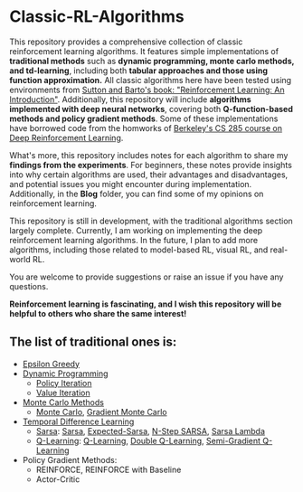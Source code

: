 # **Classic-RL-Algorithms**

This repository provides a comprehensive collection of classic reinforcement learning algorithms. It features simple implementations of **traditional methods** such as **dynamic programming, monte carlo methods, and td-learning**, including both **tabular approaches and those using function approximation.** All classic algorithms here have been tested using environments from [Sutton and Barto's book: "Reinforcement Learning: An Introduction"](http://incompleteideas.net/book/the-book-2nd.html). Additionally, this repository will include **algorithms implemented with deep neural networks**, covering both **Q-function-based methods and policy gradient methods**. Some of these implementations have borrowed code from the homworks of [Berkeley's CS 285 course on Deep Reinforcement Learning](https://rail.eecs.berkeley.edu/deeprlcourse/). 

What's more, this repository includes notes for each algorithm to share my **findings from the experiments**. For beginners, these notes provide insights into why certain algorithms are used, their advantages and disadvantages, and potential issues you might encounter during implementation. Additionally, in the **Blog** folder, you can find some of my opinions on reinforcement learning. 

This repository is still in development, with the traditional algorithms section largely complete. Currently, I am working on implementing the deep reinforcement learning algorithms. In the future, I plan to add more algorithms, including those related to model-based RL, visual RL, and real-world RL.

You are welcome to provide suggestions or raise an issue if you have any questions.

**Reinforcement learning is fascinating, and I wish this repository will be helpful to others who share the same interest!**

## The list of traditional ones is:
- [Epsilon Greedy](https://github.com/cc299792458/Classic-RL-Algorithms/tree/main/traditional_algos/epsilon_greedy)
- [Dynamic Programming](https://github.com/cc299792458/Classic-RL-Algorithms/tree/main/traditional_algos/dynamic_programming)
  - [Policy Iteration](https://github.com/cc299792458/Classic-RL-Algorithms/tree/main/traditional_algos/dynamic_programming/policy_iteration) 
  - [Value Iteration](https://github.com/cc299792458/Classic-RL-Algorithms/tree/main/traditional_algos/dynamic_programming/value_iteration)
- [Monte Carlo Methods](https://github.com/cc299792458/Classic-RL-Algorithms/tree/main/traditional_algos/monte_carlo) 
  - [Monte Carlo](https://github.com/cc299792458/Classic-RL-Algorithms/blob/main/traditional_algos/monte_carlo/monte_carlo.py), [Gradient Monte Carlo](https://github.com/cc299792458/Classic-RL-Algorithms/blob/main/traditional_algos/monte_carlo/gradient_monte_carlo.py)
- [Temporal Difference Learning](https://github.com/cc299792458/Classic-RL-Algorithms/tree/main/traditional_algos/td_learning) 
  - [Sarsa](https://github.com/cc299792458/Classic-RL-Algorithms/tree/main/traditional_algos/td_learning/sarsa): [Sarsa](https://github.com/cc299792458/Classic-RL-Algorithms/blob/main/traditional_algos/td_learning/sarsa/sarsa.py), [Expected-Sarsa](https://github.com/cc299792458/Classic-RL-Algorithms/blob/main/traditional_algos/td_learning/sarsa/sarsa.py), [N-Step SARSA](https://github.com/cc299792458/Classic-RL-Algorithms/blob/main/traditional_algos/td_learning/sarsa/sarsa.py), [Sarsa Lambda](https://github.com/cc299792458/Classic-RL-Algorithms/blob/main/traditional_algos/td_learning/sarsa/sarsa_lambda.py)
  - [Q-Learning](https://github.com/cc299792458/Classic-RL-Algorithms/tree/main/traditional_algos/td_learning/q_learning): [Q-Learning](https://github.com/cc299792458/Classic-RL-Algorithms/blob/main/traditional_algos/td_learning/q_learning/q_learning.py), [Double Q-Learning](https://github.com/cc299792458/Classic-RL-Algorithms/blob/main/traditional_algos/td_learning/q_learning/double_q_learning.py), [Semi-Gradient Q-Learning](https://github.com/cc299792458/Classic-RL-Algorithms/blob/main/traditional_algos/td_learning/q_learning/semi_gradient_q_learning.py)
- Policy Gradient Methods:
  - REINFORCE, REINFORCE with Baseline 
  - Actor-Critic
